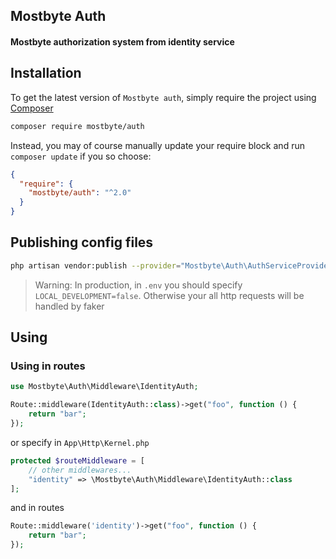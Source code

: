 ## Mostbyte Auth

#### Mostbyte authorization system from identity service

## Installation

To get the latest version of `Mostbyte auth`, simply require the project using [Composer](https://getcomposer.org)

```bash
composer require mostbyte/auth
```

Instead, you may of course manually update your require block and run `composer update` if you so choose:

```json
{
  "require": {
    "mostbyte/auth": "^2.0"
  }
}
```

## Publishing config files

```bash
php artisan vendor:publish --provider="Mostbyte\Auth\AuthServiceProvider"
```

> Warning: In production, in `.env` you should specify `LOCAL_DEVELOPMENT=false`. Otherwise your all
> http requests will be handled by faker

## Using

### Using in routes

```php
use Mostbyte\Auth\Middleware\IdentityAuth;

Route::middleware(IdentityAuth::class)->get("foo", function () {
    return "bar";
});
```

or specify in `App\Http\Kernel.php`

```php
protected $routeMiddleware = [
    // other middlewares...
    "identity" => \Mostbyte\Auth\Middleware\IdentityAuth::class
];
```

and in routes

```php
Route::middleware('identity')->get("foo", function () {
    return "bar";
});
```